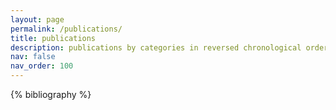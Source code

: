 ```yaml
---
layout: page
permalink: /publications/
title: publications
description: publications by categories in reversed chronological order. generated by jekyll-scholar.
nav: false
nav_order: 100
---
```


<!-- _pages/publications.md -->
<div class="publications">

{% bibliography %}

</div>
